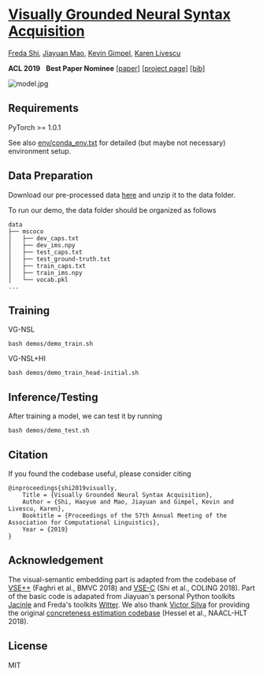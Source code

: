 # [Visually Grounded Neural Syntax Acquisition](https://ttic.uchicago.edu/~freda/paper/shi2019visually.pdf)

[Freda Shi](https://ttic.uchicago.edu/~freda), [Jiayuan Mao](http://jiayuanm.com), 
[Kevin Gimpel](https://ttic.uchicago.edu/~kgimpel), [Karen Livescu](https://ttic.uchicago.edu/~klivescu)

**ACL 2019** &nbsp; **Best Paper Nominee**
[[paper]](https://ttic.uchicago.edu/~freda/paper/shi2019visually.pdf) 
[[project page]](https://ttic.uchicago.edu/~freda/project/vgnsl/)
[[bib]](https://ttic.uchicago.edu/~freda/file/bib/shi2019visually.bib)

![model.jpg](https://ttic.uchicago.edu/~freda/project/vgnsl/model.jpg)

## Requirements
PyTorch >= 1.0.1 

See also [env/conda_env.txt](./env/conda_env.txt) for detailed (but maybe not necessary) environment setup. 

## Data Preparation

Download our pre-processed data [here](https://drive.google.com/open?id=1Fpxvcs03Vycg_WaV6Z2UvDvS-2B_LgCu) and unzip it to the data folder. 

To run our demo, the data folder should be organized as follows

```
data
├── mscoco
│   ├── dev_caps.txt
│   ├── dev_ims.npy
│   ├── test_caps.txt
│   ├── test_ground-truth.txt
│   ├── train_caps.txt
│   ├── train_ims.npy
│   └── vocab.pkl
...
```


## Training
VG-NSL
```
bash demos/demo_train.sh
```

VG-NSL+HI
```
bash demos/demo_train_head-initial.sh
```

## Inference/Testing
After training a model, we can test it by running 
```
bash demos/demo_test.sh
```

## Citation 
If you found the codebase useful, please consider citing
```text
@inproceedings{shi2019visually,
    Title = {Visually Grounded Neural Syntax Acquisition},
    Author = {Shi, Haoyue and Mao, Jiayuan and Gimpel, Kevin and Livescu, Karen},
    Booktitle = {Proceedings of the 57th Annual Meeting of the Association for Computational Linguistics},
    Year = {2019}
}
```

## Acknowledgement
The visual-semantic embedding part is adapted from the codebase of [VSE++](https://github.com/fartashf/vsepp) (Faghri et al., BMVC 2018) and [VSE-C](https://github.com/ExplorerFreda/VSE-C) (Shi et al., COLING 2018).
Part of the basic code is adapated from Jiayuan's personal Python toolkits [Jacinle](https://github.com/vacancy/Jacinle/) and Freda's toolkits [Witter](https://github.com/explorerfreda/witter/). 
We also thank [Victor Silva](http://www.victorssilva.com/) for providing the original [concreteness estimation codebase](https://github.com/victorssilva/concreteness) (Hessel et al., NAACL-HLT 2018). 

## License
MIT  
